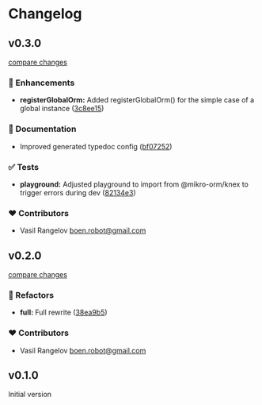 # Changelog


## v0.3.0

[compare changes](https://github.com/boenrobot/nuxt-mikro-orm-module/compare/v0.2.0...v0.3.0)

### 🚀 Enhancements

- **registerGlobalOrm:** Added registerGlobalOrm() for the simple case of a global instance ([3c8ee15](https://github.com/boenrobot/nuxt-mikro-orm-module/commit/3c8ee15))

### 📖 Documentation

- Improved generated typedoc config ([bf07252](https://github.com/boenrobot/nuxt-mikro-orm-module/commit/bf07252))

### ✅ Tests

- **playground:** Adjusted playground to import from @mikro-orm/knex to trigger errors during dev ([82134e3](https://github.com/boenrobot/nuxt-mikro-orm-module/commit/82134e3))

### ❤️ Contributors

- Vasil Rangelov <boen.robot@gmail.com>

## v0.2.0

[compare changes](https://github.com/boenrobot/nuxt-mikro-orm-module/compare/v0.1.0...v0.2.0)

### 💅 Refactors

- **full:** Full rewrite ([38ea9b5](https://github.com/boenrobot/nuxt-mikro-orm-module/commit/38ea9b5))

### ❤️ Contributors

- Vasil Rangelov <boen.robot@gmail.com>

## v0.1.0
Initial version

